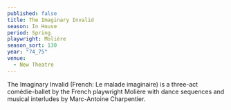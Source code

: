 ```yaml
---
published: false
title: The Imaginary Invalid
season: In House
period: Spring
playwright: Molière
season_sort: 130
year: "74_75"
venue:
  - New Theatre
---
```


The Imaginary Invalid (French: Le malade imaginaire) is a three-act comédie-ballet by the French playwright Molière with dance sequences and musical interludes by Marc-Antoine Charpentier.
